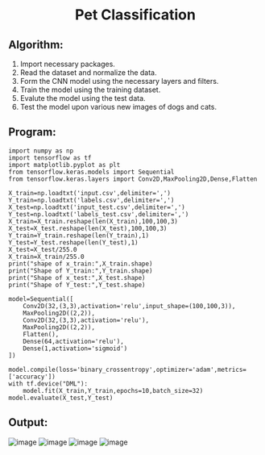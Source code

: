 
# <p align="center">Pet Classification</p>
## Algorithm:
1. Import necessary packages.
2. Read the dataset and normalize the data.
3. Form the CNN model using the necessary layers and filters.
4. Train the model using the training dataset. 
5. Evalute the model using the test data.
6. Test the model upon various new images of dogs and cats.

## Program:

```python3
import numpy as np
import tensorflow as tf
import matplotlib.pyplot as plt
from tensorflow.keras.models import Sequential
from tensorflow.keras.layers import Conv2D,MaxPooling2D,Dense,Flatten                             
```
```python3
X_train=np.loadtxt('input.csv',delimiter=',')
Y_train=np.loadtxt('labels.csv',delimiter=',')
X_test=np.loadtxt('input_test.csv',delimiter=',')
Y_test=np.loadtxt('labels_test.csv',delimiter=',')
X_train=X_train.reshape(len(X_train),100,100,3)
X_test=X_test.reshape(len(X_test),100,100,3)
Y_train=Y_train.reshape(len(Y_train),1)
Y_test=Y_test.reshape(len(Y_test),1)
X_test=X_test/255.0
X_train=X_train/255.0
print("shape of x_train:",X_train.shape)
print("Shape of Y_train:",Y_train.shape)
print("Shape of x_test:",X_test.shape)
print("Shape of Y_test:",Y_test.shape)
```
```python3
model=Sequential([
    Conv2D(32,(3,3),activation='relu',input_shape=(100,100,3)),
    MaxPooling2D((2,2)),
    Conv2D(32,(3,3),activation='relu'),
    MaxPooling2D((2,2)),
    Flatten(),
    Dense(64,activation='relu'),
    Dense(1,activation='sigmoid')
])
```
```python3
model.compile(loss='binary_crossentropy',optimizer='adam',metrics=['accuracy'])
with tf.device("DML"):
    model.fit(X_train,Y_train,epochs=10,batch_size=32)
model.evaluate(X_test,Y_test)
```

## Output:
![image](https://user-images.githubusercontent.com/65499285/226119474-e553fa1f-fe9b-46f5-8ace-114d0ad7d32a.png)
![image](https://user-images.githubusercontent.com/65499285/226119616-a5110d62-ece1-4c2f-9263-bcad59ae9322.png)
![image](https://user-images.githubusercontent.com/65499285/226119482-a0986093-ccc2-4a01-b85d-a23d39fd5788.png)
![image](https://user-images.githubusercontent.com/65499285/226119493-7725e0c2-87f0-421c-af38-7fe22352b499.png)



